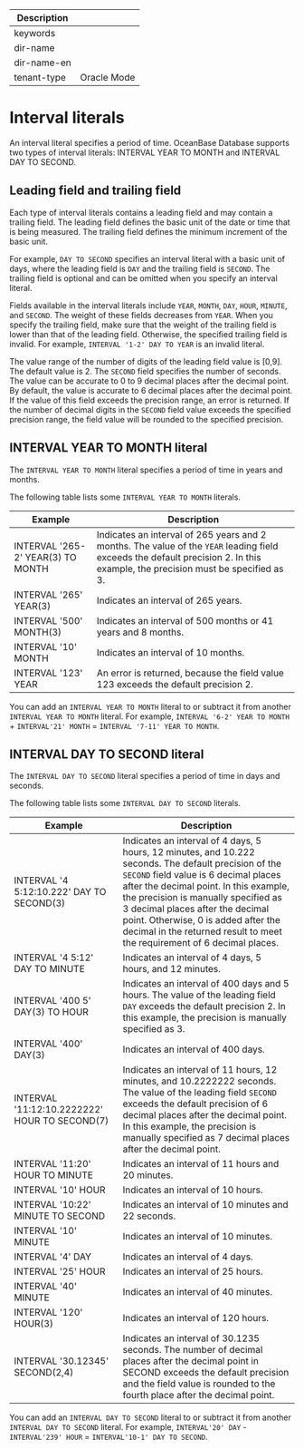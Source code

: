 | Description   |                 |
|---------------|-----------------|
| keywords      |                 |
| dir-name      |                 |
| dir-name-en   |                 |
| tenant-type   | Oracle Mode     |

# Interval literals

An interval literal specifies a period of time. OceanBase Database supports two types of interval literals: INTERVAL YEAR TO MONTH and INTERVAL DAY TO SECOND.

## Leading field and trailing field

Each type of interval literals contains a leading field and may contain a trailing field. The leading field defines the basic unit of the date or time that is being measured. The trailing field defines the minimum increment of the basic unit.

For example, `DAY TO SECOND` specifies an interval literal with a basic unit of days, where the leading field is `DAY` and the trailing field is `SECOND`. The trailing field is optional and can be omitted when you specify an interval literal.

Fields available in the interval literals include `YEAR`, `MONTH`, `DAY`, `HOUR`, `MINUTE`, and `SECOND`. The weight of these fields decreases from `YEAR`. When you specify the trailing field, make sure that the weight of the trailing field is lower than that of the leading field. Otherwise, the specified trailing field is invalid. For example, `INTERVAL '1-2' DAY TO YEAR` is an invalid literal.

The value range of the number of digits of the leading field value is [0,9]. The default value is 2. The `SECOND` field specifies the number of seconds. The value can be accurate to 0 to 9 decimal places after the decimal point. By default, the value is accurate to 6 decimal places after the decimal point. If the value of this field exceeds the precision range, an error is returned. If the number of decimal digits in the `SECOND` field value exceeds the specified precision range, the field value will be rounded to the specified precision.

## INTERVAL YEAR TO MONTH literal

The `INTERVAL YEAR TO MONTH` literal specifies a period of time in years and months.

The following table lists some `INTERVAL YEAR TO MONTH` literals.

| Example | Description |
|-----------------------------------|-------------------------------------------------------|
| INTERVAL '265-2' YEAR(3) TO MONTH | Indicates an interval of 265 years and 2 months. The value of the `YEAR` leading field exceeds the default precision 2. In this example, the precision must be specified as 3. |
| INTERVAL '265' YEAR(3) | Indicates an interval of 265 years.  |
| INTERVAL '500' MONTH(3) | Indicates an interval of 500 months or 41 years and 8 months.  |
| INTERVAL '10' MONTH | Indicates an interval of 10 months.  |
| INTERVAL '123' YEAR | An error is returned, because the field value 123 exceeds the default precision 2.  |

You can add an `INTERVAL YEAR TO MONTH` literal to or subtract it from another `INTERVAL YEAR TO MONTH` literal. For example, `INTERVAL '6-2' YEAR TO MONTH` + `INTERVAL'21' MONTH` = `INTERVAL '7-11' YEAR TO MONTH`.

## INTERVAL DAY TO SECOND literal

The `INTERVAL DAY TO SECOND` literal specifies a period of time in days and seconds.

The following table lists some `INTERVAL DAY TO SECOND` literals.

| Example | Description |
|-----------------------------------------------|-----------------------------------------------------------------------------------------------------|
| INTERVAL '4 5:12:10.222' DAY TO SECOND(3) | Indicates an interval of 4 days, 5 hours, 12 minutes, and 10.222 seconds. The default precision of the `SECOND` field value is 6 decimal places after the decimal point. In this example, the precision is manually specified as 3 decimal places after the decimal point. Otherwise, 0 is added after the decimal in the returned result to meet the requirement of 6 decimal places.  |
| INTERVAL '4 5:12' DAY TO MINUTE | Indicates an interval of 4 days, 5 hours, and 12 minutes. |
| INTERVAL '400 5' DAY(3) TO HOUR | Indicates an interval of 400 days and 5 hours. The value of the leading field `DAY` exceeds the default precision 2. In this example, the precision is manually specified as 3.  |
| INTERVAL '400' DAY(3) | Indicates an interval of 400 days.  |
| INTERVAL '11:12:10.2222222' HOUR TO SECOND(7) | Indicates an interval of 11 hours, 12 minutes, and 10.2222222 seconds. The value of the leading field `SECOND` exceeds the default precision of 6 decimal places after the decimal point. In this example, the precision is manually specified as 7 decimal places after the decimal point.  |
| INTERVAL '11:20' HOUR TO MINUTE | Indicates an interval of 11 hours and 20 minutes.  |
| INTERVAL '10' HOUR | Indicates an interval of 10 hours. |
| INTERVAL '10:22' MINUTE TO SECOND | Indicates an interval of 10 minutes and 22 seconds.  |
| INTERVAL '10' MINUTE | Indicates an interval of 10 minutes.  |
| INTERVAL '4' DAY | Indicates an interval of 4 days.  |
| INTERVAL '25' HOUR | Indicates an interval of 25 hours.  |
| INTERVAL '40' MINUTE | Indicates an interval of 40 minutes.  |
| INTERVAL '120' HOUR(3) | Indicates an interval of 120 hours.  |
| INTERVAL '30.12345' SECOND(2,4) | Indicates an interval of 30.1235 seconds. The number of decimal places after the decimal point in SECOND exceeds the default precision and the field value is rounded to the fourth place after the decimal point.  |

You can add an `INTERVAL DAY TO SECOND` literal to or subtract it from another `INTERVAL DAY TO SECOND` literal. For example, `INTERVAL'20' DAY` - `INTERVAL'239' HOUR` = `INTERVAL'10-1' DAY TO SECOND`.